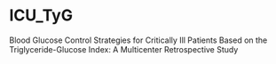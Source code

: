 # ICU_TyG
Blood Glucose Control Strategies for Critically Ill Patients Based on the Triglyceride-Glucose Index: A Multicenter Retrospective Study
